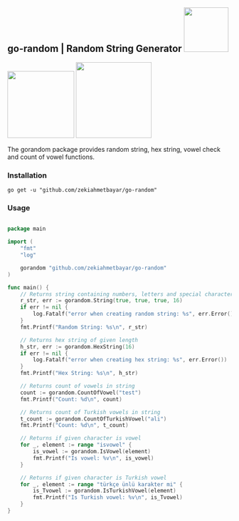 ## go-random | Random String Generator <img src="https://img.shields.io/github/license/zekiahmetbayar/go-random?style=for-the-badge" width="100" />
<p float="left">
  <img src="https://img.shields.io/github/downloads/zekiahmetbayar/go-random/total?style=for-the-badge" width="150" />
  <img src="https://img.shields.io/github/commit-activity/m/zekiahmetbayar/go-random?style=for-the-badge" width="170" /> 
</p>


The gorandom package provides random string, hex string, vowel check and count of vowel functions.

### Installation

```
go get -u "github.com/zekiahmetbayar/go-random"
```

### Usage

```go

package main

import (
	"fmt"
	"log"

	gorandom "github.com/zekiahmetbayar/go-random"
)

func main() {
	// Returns string containing numbers, letters and special characters of given length
	r_str, err := gorandom.String(true, true, true, 16)
	if err != nil {
		log.Fatalf("error when creating random string: %s", err.Error())
	}
	fmt.Printf("Random String: %s\n", r_str)

	// Returns hex string of given length
	h_str, err := gorandom.HexString(16)
	if err != nil {
		log.Fatalf("error when creating hex string: %s", err.Error())
	}
	fmt.Printf("Hex String: %s\n", h_str)

	// Returns count of vowels in string
	count := gorandom.CountOfVowel("test")
	fmt.Printf("Count: %d\n", count)

	// Returns count of Turkish vowels in string
	t_count := gorandom.CountOfTurkishVowel("ali")
	fmt.Printf("Count: %d\n", t_count)

	// Returns if given character is vowel
	for _, element := range "isvowel" {
		is_vowel := gorandom.IsVowel(element)
		fmt.Printf("Is vowel: %v\n", is_vowel)
	}

	// Returns if given character is Turkish vowel
	for _, element := range "türkçe ünlü karakter mi" {
		is_Tvowel := gorandom.IsTurkishVowel(element)
		fmt.Printf("Is Turkish vowel: %v\n", is_Tvowel)
	}
}

```